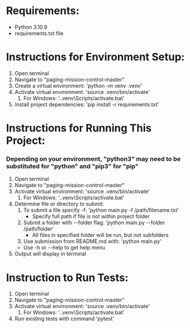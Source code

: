 
# Requirements:
* Python 3.10.9
* requirements.txt file

# Instructions for Environment Setup:
1. Open terminal
1. Navigate to "paging-mission-control-master"
1. Create a virtual environment: 'python -m venv .venv'
1. Activate virtual environment: 'source .venv/bin/activate'
    1. For Windows: '.\.venv\Scripts/activate.bat'
1. Install project dependencies: 'pip install -r requirements.txt'


# Instructions for Running This Project:
### Depending on your environment, "python3" may need to be substituted for "python" and "pip3" for "pip"
1. Open terminal
1. Navigate to "paging-mission-control-master"
1. Activate virtual environment: 'source .venv/bin/activate'
    1. For Windows: '.\.venv\Scripts/activate.bat'
1. Determine file or directory to submit:
    1. To submit a file specify -f: 'python main.py -f /path/filename.txt'
        * Specify full path if file is not within project folder
    1. Submit a folder with --folder flag: 'python main.py --folder /path/folder'
        * All files in specified folder will be run, but not subfolders
    1. Use submission from README.md with: 'python main.py'
    * Use -h or --help to get help menu
1. Output will display in terminal

# Instruction to Run Tests:
1. Open terminal
1. Navigate to "paging-mission-control-master"
1. Activate virtual environment: 'source .venv/bin/activate'
    1. For Windows: '.\.venv\Scripts/activate.bat'
1. Run existing tests with command 'pytest'
